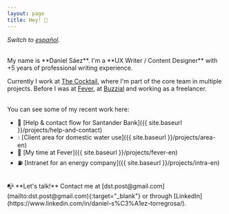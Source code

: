 ```yaml
---
layout: page
title: Hey! 👋
---
```



*Switch to [español](https://danielszt.github.io/).*

<br>
My name is **Daniel Sáez**. I'm a **UX Writer / Content Designer** with +5 years of professional writing experience. 

Currently I work at [The Cocktail](https://the-cocktail.com/en), where I'm part of the core team in multiple projects. Before I was at [Fever](https://feverup.com/), at [Buzzial](https://buzzial.com/) and working as a freelancer.

<br>
You can see some of my recent work here:

- 🏦 [Help & contact flow for Santander Bank]({{ site.baseurl }}/projects/help-and-contact)
- 💧 [Client area for domestic water use]({{ site.baseurl }}/projects/area-en)
- 🚀 [My time at Fever]({{ site.baseurl }}/projects/fever-en)
- ⛽ [Intranet for an energy company]({{ site.baseurl }}/projects/intra-en)

<br>
📭 **Let's talk!** Contact me at [dst.post@gmail.com](mailto:dst.post@gmail.com){:target="_blank"} or through [LinkedIn](https://www.linkedin.com/in/daniel-s%C3%A1ez-torregrosa/).


